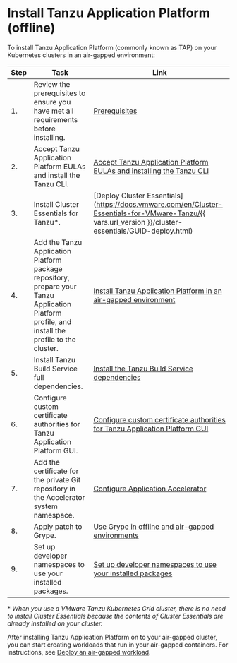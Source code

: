 # Install Tanzu Application Platform (offline)

To install Tanzu Application Platform (commonly known as TAP) on your Kubernetes 
clusters in an air-gapped environment:

|Step|Task|Link|
|----|----|----|
|1.| Review the prerequisites to ensure you have met all requirements before installing. |[Prerequisites](../prerequisites.hbs.md)|
|2.| Accept Tanzu Application Platform EULAs and install the Tanzu CLI. |[Accept Tanzu Application Platform EULAs and installing the Tanzu CLI](../install-tanzu-cli.hbs.md)|
|3.| Install Cluster Essentials for Tanzu*. |[Deploy Cluster Essentials](https://docs.vmware.com/en/Cluster-Essentials-for-VMware-Tanzu/{{ vars.url_version }}/cluster-essentials/GUID-deploy.html)|
|4.| Add the Tanzu Application Platform package repository, prepare your Tanzu Application Platform profile, and install the profile to the cluster. |[Install Tanzu Application Platform in an air-gapped environment](profile.hbs.md)|
|5.| Install Tanzu Build Service full dependencies. |[Install the Tanzu Build Service dependencies](tbs-offline-install-deps.hbs.md)|
|6.| Configure custom certificate authorities for Tanzu Application Platform GUI. |[Configure custom certificate authorities for Tanzu Application Platform GUI](tap-gui-non-standard-certs-offline.hbs.md) |
|7.| Add the certificate for the private Git repository in the Accelerator system namespace. |[Configure Application Accelerator](./application-accelerator-configuration.hbs.md)|
|8.| Apply patch to Grype. |[Use Grype in offline and air-gapped environments](grype-offline-airgap.hbs.md)|
|9.| Set up developer namespaces to use your installed packages. |[Set up developer namespaces to use your installed packages](set-up-namespaces.hbs.md)|

\* _When you use a VMware Tanzu Kubernetes Grid cluster, there is no need to install Cluster Essentials because the contents of Cluster Essentials are already installed on your cluster._

After installing Tanzu Application Platform on to your air-gapped cluster, you can start creating workloads that run in your air-gapped containers.
For instructions, see [Deploy an air-gapped workload](../getting-started/air-gap-workload.hbs.md).
